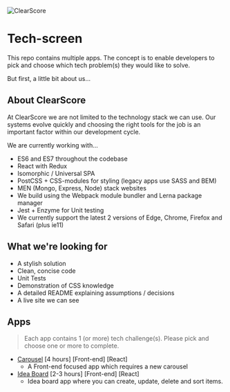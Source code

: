 ![ClearScore](https://github.com/ClearScore/tech-screen/blob/master/assets/clearscore.png)

# Tech-screen

This repo contains multiple apps.  The concept is to enable developers to pick and choose which tech problem(s) they would like to solve.

But first, a little bit about us...

## About ClearScore

At ClearScore we are not limited to the technology stack we can use. Our systems evolve quickly and choosing the right tools for the job is an important factor within our development cycle.

We are currently working with...
 * ES6 and ES7 throughout the codebase
 * React with Redux
 * Isomorphic / Universal SPA
 * PostCSS + CSS-modules for styling (legacy apps use SASS and BEM)
 * MEN (Mongo, Express, Node) stack websites
 * We build using the Webpack module bundler and Lerna package manager
 * Jest + Enzyme for Unit testing
 * We currently support the latest 2 versions of Edge, Chrome, Firefox and Safari (plus ie11)

## What we're looking for

 * A stylish solution
 * Clean, concise code
 * Unit Tests
 * Demonstration of CSS knowledge
 * A detailed README explaining assumptions / decisions
 * A live site we can see

## Apps

 > Each app contains 1 (or more) tech challenge(s). Please pick and choose one or more to complete.

 * [Carousel](/carousel) \[4 hours] \[Front-end] \[React]
   * A Front-end focused app which requires a new carousel
 * [Idea Board](/idea-board) \[2-3 hours] \[Front-end] \[React]
   * Idea board app where you can create, update, delete and sort items.

